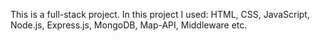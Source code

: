 This is a full-stack project. In this project I used:
HTML, CSS, JavaScript, Node.js, Express.js, MongoDB, Map-API, Middleware etc.
